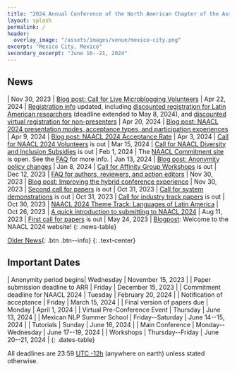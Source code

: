 ```yaml
---
title: "2024 Annual Conference of the North American Chapter of the Association for Computational Linguistics"
layout: splash
permalink: /
header:
  overlay_image: "/assets/images/venue/mexico-city.png"
excerpt: "Mexico City, Mexico"
secondary_excerpt: "June 16--21, 2024"
---
```


## News

<style>
.news-table tr td:nth-child(1) { font-weight: bold; width: 10em; }
.notice--warning del { color: #888; }
</style>
| Nov 30, 2023 | [Blog post: Call for Live Microblogging Volunteers](/blog/live-microblogging/)
| Apr 22, 2024 | [Registration info](/registration/registration/) updated, including [discounted registration for Latin American researchers](/registration/discount/) (deadline extended to May 8, 2024), and [discounted virtual registration for non-presenters](/registration/discount-virtual/)
| Apr 20, 2024 | [Blog post: NAACL 2024 presentation modes, acceptance types, and participation experiences](/blog/presentation/)
| Apr 9, 2024 | [Blog post: NAACL 2024 Acceptance Rate](/blog/acceptance/)
| Apr 3, 2024  | [Call for NAACL 2024 Volunteers](/calls/volunteers/) is out
| Mar 15, 2024  | [Call for NAACL Diversity and Inclusion Subsidies](/calls/subsidies/) is out
| Feb 1, 2024 | The [NAACL Commitment site](https://openreview.net/group?id=aclweb.org/NAACL/2024/Conference#tab-recent-activity) is open. See the [FAQ](https://docs.google.com/document/d/1uoa2jgHuEWK6zzHZvqLtdVrF8BbaQnMrDvvF1TlUaas/edit) for more info.
| Jan 13, 2024 | [Blog post: Anonymity policy changes](/blog/anonimity)
| Jan 8, 2024  | [Call for Affinity Group Workshops](/calls/affinity) is out
| Dec 12, 2023 | [FAQ for authors, reviewers, and action editors](https://docs.google.com/document/d/1uoa2jgHuEWK6zzHZvqLtdVrF8BbaQnMrDvvF1TlUaas/edit?usp=sharing)
| Nov 30, 2023 | [Blog post: Improving the hybrid conference experience](/blog/hybrid/)
| Nov 30, 2023 | [Second call for papers](/calls/papers/) is out
| Oct 31, 2023 | [Call for system demonstrations](/calls/demos/) is out
| Oct 31, 2023 | [Call for industry track papers](/calls/industry/) is out
| Oct 30, 2023 | [NAACL 2024 Theme Track: Languages of Latin America](/blog/NAACL-2024-Theme-Track-Languages-of-Latin-America/) 
| Oct 26, 2023 | [A quick introduction to submitting to NAACL 2024](/blog/A-quick-introduction-to-submitting-to-NAACL-2024/) 
| Aug 11, 2023 | [First call for papers](/calls/first_call_for_papers/) is out
| May 24, 2023 | [Blogpost](/blog/): Welcome to the NAACL 2024 website!
{: .news-table}

<!-- Note: When this table is too full, move some to the archive page. -->
[Older News](/archive/){: .btn .btn--info}
{: .text-center}

## Important Dates

<style>
.dates-table del { color: #888; }
</style>

| Anonymity period begins| Wednesday | November 15, 2023 |
| Paper submission deadline to ARR | Friday | December 15, 2023 |
| Commitment deadline for NAACL 2024 | Tuesday | February 20, 2024 |
| Notification of acceptance | Friday | March 15, 2024 |
| Final version of papers due | Monday | April 1, 2024 |
| Virtual Pre-Conference Event | Thursday | June 13, 2024 | 
| Mexican NLP Summer School | Friday--Saturday | June 14--15, 2024 | 
| Tutorials | Sunday | June 16, 2024 |
| Main Conference | Monday--Wednesday | June 17--19, 2024 |
| Workshops | Thursday--Friday | June 20--21, 2024 |
{: .dates-table}

All deadlines are 23:59 <a target="_blank" href="https://www.timeanddate.com/time/zone/timezone/utc-12">UTC -12h</a> (anywhere on earth) unless stated otherwise.
